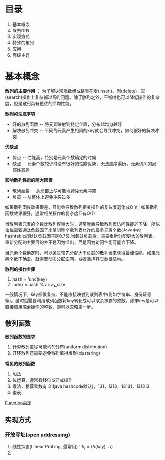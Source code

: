 # 目录
1. 基本概念
2. 散列函数
3. 实现方式
4. 特殊的散列
5. 应用
6. 高级主题

# 基本概念
**散列的主要作用** ： 为了解决常规数组或链表在增(insert)、删(delete)、查(search)操作上复杂都过高的问题。除了散列之外，平衡树也可以降低操作的复杂度，但是散列具有更优的平均性能。

**散列的注意事项** ： 
 - 好的散列函数 -- 将元素映射到特定位置，分布越均匀越好
 - 解决散列冲突 -- 不同的元素产生相同的key就会导致冲突，如何很好的解决冲突

**优缺点**
 - 优点 -- 性能高，特别是元素个数确定的时候
 - 缺点 -- 元素个数较少时没有很好的性能优势，无法顺序遍历，元素访问的局部性较差

**影响散列性能的两大因素** 
 - 散列函数 -- 从局部上尽可能地避免元素冲突
 - 负载 -- 从整体上避免冲突过多

如果散列函数效果很差，可能会导致散列相关操作的复杂度退化成O(n); 如果散列函数效果很好，通常相关操作的复杂度只有O(1)

当散列表元素的个数比散列容量大时，通常就会导致散列表访问性能的下降，所以往往需要通过负载因子来限制整个散列表允许的最多元素个数(Java中的hashtable的默认负载因子是0.75).当超过负载后，需要重新分配更大的散列表。重新分配的主要目的并不是因为溢出，而是因为访问性能可能会下降。

当元素个数确定时，可以通过预先分配大于负载的散列表来获得最佳性能。如果元素个数不确定，就需要动态分配空间，或者选择其它数据结构。 

**散列的操作步骤**
1. hash = func(key)
2. index = hash % array_size

一般情况下，key都很复杂，不能直接映射到散列表中(例如字符串、身份证号等)。这时就需要利用散列函数将key转化成可以取余操作的整数。如果key是可以直接调用取余操作的整数，则可以忽略第一步。

## 散列函数
**散列函数的要求**
1. 计算散列值尽可能均匀分布(uniform distribution)
2. 开环散列还需要避免散列值得堆聚(clustering)

**常见的散列函数**
1. 加法
2. 位运算，通常有移位或异或操作
3. 乘法，推荐乘数有 31(java hashcode默认)，131，1313，13131，131313
4. 查表

[Function实现](http://www.partow.net/programming/hashfunctions/)

## 实现方式
### 开放寻址(open addressing)
1. 线性探查(Linear Probing, 最常用)：$h_{i} = (h(key)+i)%m, 0 \leq i \leq m-1$
2. 
